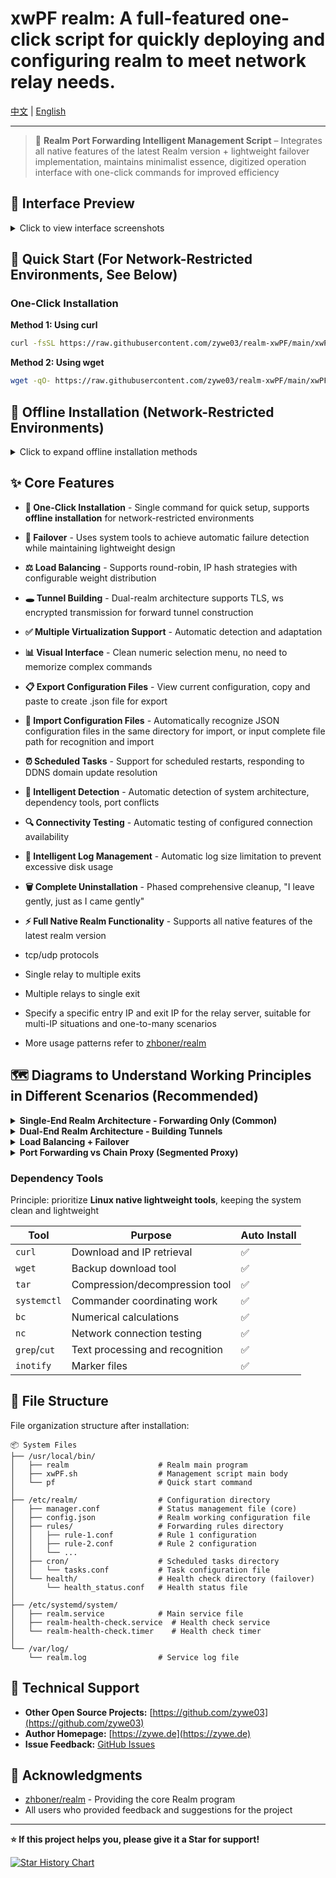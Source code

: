 # xwPF realm: A full-featured one-click script for quickly deploying and configuring realm to meet network relay needs.

[中文](README.md) | [English](README_EN.md)

---

> 🚀 **Realm Port Forwarding Intelligent Management Script** – Integrates all native features of the latest Realm version + lightweight failover implementation, maintains minimalist essence, digitized operation interface with one-click commands for improved efficiency

## 📸 Interface Preview

<details>
<summary>Click to view interface screenshots</summary>

**Main Interface**
![Main Interface](https://i.mji.rip/2025/07/17/00ea7f801a89bb83cf6d4cbef4a050e5.png)

**Scheduled Task Management**
![Scheduled Tasks](https://i.mji.rip/2025/07/11/46ad95de9117d32b444097ead36f9850.png)

**Forwarding Configuration Management**
![Configuration Management](https://i.mji.rip/2025/07/17/56557ca87dee48d112b735ad78e0f65e.png)

**Load Balancing & Failover**
![Load Balancing + Failover](https://i.mji.rip/2025/07/17/e545e7ee444a0a2aa3592d080678696c.png)

</details>

## 🚀 Quick Start (For Network-Restricted Environments, See Below)

### One-Click Installation

**Method 1: Using curl**
```bash
curl -fsSL https://raw.githubusercontent.com/zywe03/realm-xwPF/main/xwPF.sh | sudo bash -s install
```

**Method 2: Using wget**
```bash
wget -qO- https://raw.githubusercontent.com/zywe03/realm-xwPF/main/xwPF.sh | sudo bash -s install
```

## 🧭 Offline Installation (Network-Restricted Environments)

<details>
<summary>Click to expand offline installation methods</summary>

Suitable for server environments that cannot directly access GitHub: (only ipv6, etc.)

**Download Required Files**

Download the following files on a device with network access:
- **Script File Download**: [xwPF.sh](https://github.com/zywe03/realm-xwPF/raw/main/xwPF.sh) (Right-click → Save as)
- **Realm Program Download** (choose according to system architecture):

| Architecture | Applicable Systems | Download Link | Detection Command |
|--------------|-------------------|---------------|-------------------|
| x86_64 | Common 64-bit systems | [realm-x86_64-unknown-linux-gnu.tar.gz](https://github.com/zhboner/realm/releases/download/v2.7.0/realm-x86_64-unknown-linux-gnu.tar.gz) | `uname -m` shows `x86_64` |
| aarch64 | ARM64 systems | [realm-aarch64-unknown-linux-gnu.tar.gz](https://github.com/zhboner/realm/releases/download/v2.7.0/realm-aarch64-unknown-linux-gnu.tar.gz) | `uname -m` shows `aarch64` |
| armv7 | ARM32 systems (like Raspberry Pi) | [realm-armv7-unknown-linux-gnueabihf.tar.gz](https://github.com/zhboner/realm/releases/download/v2.7.0/realm-armv7-unknown-linux-gnueabihf.tar.gz) | `uname -m` shows `armv7l` or `armv6l` |

Create any directory and place the script and compressed package files there. When starting with bash command and selecting **1. Install Configuration**, it will automatically detect and install the **realm file in the script's directory** first.

</details>

## ✨ Core Features

- **🚀 One-Click Installation** - Single command for quick setup, supports **offline installation** for network-restricted environments
- **🔄 Failover** - Uses system tools to achieve automatic failure detection while maintaining lightweight design
- **⚖️ Load Balancing** - Supports round-robin, IP hash strategies with configurable weight distribution
- **🕳️ Tunnel Building** - Dual-realm architecture supports TLS, ws encrypted transmission for forward tunnel construction
- **✅ Multiple Virtualization Support** - Automatic detection and adaptation

- **📊 Visual Interface** - Clean numeric selection menu, no need to memorize complex commands
- **📋 Export Configuration Files** - View current configuration, copy and paste to create .json file for export
- **📒 Import Configuration Files** - Automatically recognize JSON configuration files in the same directory for import, or input complete file path for recognition and import
- **⏰ Scheduled Tasks** - Support for scheduled restarts, responding to DDNS domain update resolution
- **🔧 Intelligent Detection** - Automatic detection of system architecture, dependency tools, port conflicts

- **🔍 Connectivity Testing** - Automatic testing of configured connection availability
- **📝 Intelligent Log Management** - Automatic log size limitation to prevent excessive disk usage
- **🗑️ Complete Uninstallation** - Phased comprehensive cleanup, "I leave gently, just as I came gently"
- **⚡ Full Native Realm Functionality** - Supports all native features of the latest realm version
- tcp/udp protocols
- Single relay to multiple exits
- Multiple relays to single exit
- Specify a specific entry IP and exit IP for the relay server, suitable for multi-IP situations and one-to-many scenarios
- More usage patterns refer to [zhboner/realm](https://github.com/zhboner/realm)

## 🗺️ Diagrams to Understand Working Principles in Different Scenarios (Recommended)

<details>
<summary><strong>Single-End Realm Architecture - Forwarding Only (Common)</strong></summary>

Relay server installs realm, exit server installs business software.

The relay server's realm only forwards data packets received on the configured listening IP:port to the exit server as-is. Encryption/decryption is handled by business software.

Therefore, the encryption protocol for the entire chain is determined by the exit server's business software.

![e3c0a9ebcee757b95663fc73adc4e880.png](https://i.mji.rip/2025/07/17/e3c0a9ebcee757b95663fc73adc4e880.png)

</details>

<details>
<summary><strong>Dual-End Realm Architecture - Building Tunnels</strong></summary>

Relay server installs realm, exit server needs to install realm and business software.

An additional layer of realm-supported encrypted transmission is added between realm instances.

#### Therefore, the encryption chosen by the relay server's realm, masquerading domains, etc., must be consistent with the landing server, otherwise decryption will fail.

![4c1f0d860cd89ca79f4234dd23f81316.png](https://i.mji.rip/2025/07/17/4c1f0d860cd89ca79f4234dd23f81316.png)

</details>

<details>
<summary><strong>Load Balancing + Failover</strong></summary>

- Multiple exit servers for the same port forwarding
![a9f7c94e9995022557964011d35c3ad4.png](https://i.mji.rip/2025/07/15/a9f7c94e9995022557964011d35c3ad4.png)

- Frontend > Multiple Relays > Single Landing
![2cbc533ade11a8bcbbe63720921e9e05.png](https://i.mji.rip/2025/07/17/2cbc533ade11a8bcbbe63720921e9e05.png)

- `Round Robin` mode (roundrobin)

Continuously switches between exit servers in the rule group.

- `IP Hash` mode (iphash)

Based on the hash value of the source IP, determines traffic direction, ensuring requests from the same IP always go to the same exit server.

- Weight represents allocation probability

- Failover

When a certain exit is detected as failed, it's temporarily removed from the load balancing list. It will be automatically added back to the load balancing list after recovery.

Native realm does not currently support failover.

- Script's Implementation Principle
```
1. systemd timer trigger (every 4 seconds)
   ↓
2. Execute health check script
   ↓
3. Read rule configuration files
   ↓
4. Perform TCP connectivity detection for each target
   ├── nc -z -w3 target port
   └── Backup: telnet target port
   ↓
5. Update health status file (atomic update)
   ├── Success: success_count++, fail_count=0
   └── Failure: fail_count++, success_count=0
   ↓
6. Determine status changes
   ├── 2 consecutive failures → Mark as failed
   └── 2 consecutive successes + 120s cooldown (avoid jitter) → Mark as recovered
   ↓
7. If status changes, create update marker file
```

Clients can use the command `while ($true) { (Invoke-WebRequest -Uri 'http://ifconfig.me/ip' -UseBasicParsing).Content; Start-Sleep -Seconds 1 }` or `while true; do curl -s ifconfig.me; echo; sleep 1; done` to monitor IP changes in real-time.

</details>

<details>
<summary><strong>Port Forwarding vs Chain Proxy (Segmented Proxy)</strong></summary>

Two concepts that are easily confused.

**Simple Understanding**

Port forwarding only handles forwarding traffic from one port to another port.

**Chain Proxy is like this**

It's divided into two proxy segments, hence also called segmented proxy or secondary proxy (detailed configuration will be covered later).

**Each has its own advantages** - depends on the use case | Note that some servers don't allow proxy installation (comply with local laws and regulations) | However, chain proxy can be very flexible in certain scenarios

| Chain Proxy | Port Forwarding |
| :---------- | :-------------- |
| All servers in the chain need proxy software installed | Relay server installs forwarding, exit server installs business software |
| Higher configuration file complexity | Lower configuration file complexity (L4 layer forwarding) |
| Overhead from unpacking/packing at each hop | Native TCP/UDP passthrough, theoretically faster |
| More precise outbound control and traffic splitting (configure exit at each hop) | Difficult outbound control |

</details>

### Dependency Tools
Principle: prioritize **Linux native lightweight tools**, keeping the system clean and lightweight

| Tool | Purpose | Auto Install |
|------|---------|--------------|
| `curl` | Download and IP retrieval | ✅ |
| `wget` | Backup download tool | ✅ |
| `tar` | Compression/decompression tool | ✅ |
| `systemctl` | Commander coordinating work | ✅ |
| `bc` | Numerical calculations | ✅ |
| `nc` | Network connection testing | ✅ |
| `grep`/`cut` | Text processing and recognition | ✅ |
| `inotify` | Marker files | ✅ |

## 📁 File Structure

File organization structure after installation:

```
📦 System Files
├── /usr/local/bin/
│   ├── realm                    # Realm main program
│   ├── xwPF.sh                  # Management script main body
│   └── pf                       # Quick start command
│
├── /etc/realm/                  # Configuration directory
│   ├── manager.conf             # Status management file (core)
│   ├── config.json              # Realm working configuration file
│   ├── rules/                   # Forwarding rules directory
│   │   ├── rule-1.conf          # Rule 1 configuration
│   │   ├── rule-2.conf          # Rule 2 configuration
│   │   └── ...
│   ├── cron/                    # Scheduled tasks directory
│   │   └── tasks.conf           # Task configuration file
│   └── health/                  # Health check directory (failover)
│       └── health_status.conf   # Health status file
│
├── /etc/systemd/system/
│   ├── realm.service            # Main service file
│   ├── realm-health-check.service  # Health check service
│   └── realm-health-check.timer    # Health check timer
│
└── /var/log/
    └── realm.log                # Service log file
```

## 🤝 Technical Support

- **Other Open Source Projects:** [https://github.com/zywe03](https://github.com/zywe03)
- **Author Homepage:** [https://zywe.de](https://zywe.de)
- **Issue Feedback:** [GitHub Issues](https://github.com/zywe03/realm-xwPF/issues)

## 🙏 Acknowledgments

- [zhboner/realm](https://github.com/zhboner/realm) - Providing the core Realm program
- All users who provided feedback and suggestions for the project

---

**⭐ If this project helps you, please give it a Star for support!**

[![Star History Chart](https://api.star-history.com/svg?repos=zywe03/realm-xwPF&type=Date)](https://www.star-history.com/#zywe03/realm-xwPF&Date)
